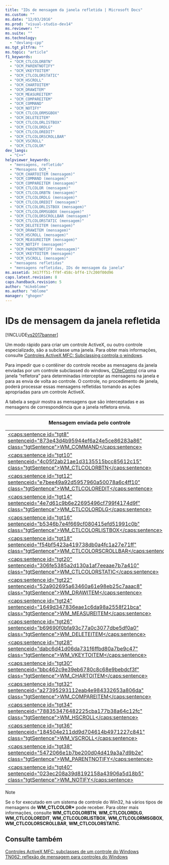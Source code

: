 ```yaml
---
title: "IDs de mensagem da janela refletida | Microsoft Docs"
ms.custom: ""
ms.date: "12/03/2016"
ms.prod: "visual-studio-dev14"
ms.reviewer: ""
ms.suite: ""
ms.technology: 
  - "devlang-cpp"
ms.tgt_pltfrm: ""
ms.topic: "article"
f1_keywords: 
  - "OCM_CTLCOLORBTN"
  - "OCM_PARENTNOTIFY"
  - "OCM_VKEYTOITEM"
  - "OCM_CTLCOLORSTATIC"
  - "OCM_HSCROLL"
  - "OCM_CHARTOITEM"
  - "OCM_DRAWITEM"
  - "OCM_MEASUREITEM"
  - "OCM_COMPAREITEM"
  - "OCM_COMMAND"
  - "OCM_NOTIFY"
  - "OCM_CTLCOLORMSGBOX"
  - "OCM_DELETEITEM"
  - "OCM_CTLCOLORLISTBOX"
  - "OCM_CTLCOLORDLG"
  - "OCM_CTLCOLOREDIT"
  - "OCM_CTLCOLORSCROLLBAR"
  - "OCM_VSCROLL"
  - "OCM_CTLCOLOR"
dev_langs: 
  - "C++"
helpviewer_keywords: 
  - "mensagens, refletido"
  - "Mensagens OCM_"
  - "OCM_CHARTOITEM (mensagem)"
  - "OCM_COMMAND (mensagem)"
  - "OCM_COMPAREITEM (mensagem)"
  - "OCM_CTLCOLOR (mensagem)"
  - "OCM_CTLCOLORBTN (mensagem)"
  - "OCM_CTLCOLORDLG (mensagem)"
  - "OCM_CTLCOLOREDIT (mensagem)"
  - "OCM_CTLCOLORLISTBOX (mensagem)"
  - "OCM_CTLCOLORMSGBOX (mensagem)"
  - "OCM_CTLCOLORSCROLLBAR (mensagem)"
  - "OCM_CTLCOLORSTATIC (mensagem)"
  - "OCM_DELETEITEM (mensagem)"
  - "OCM_DRAWITEM (mensagem)"
  - "OCM_HSCROLL (mensagem)"
  - "OCM_MEASUREITEM (mensagem)"
  - "OCM_NOTIFY (mensagem)"
  - "OCM_PARENTNOTIFY (mensagem)"
  - "OCM_VKEYTOITEM (mensagem)"
  - "OCM_VSCROLL (mensagem)"
  - "mensagens refletidas"
  - "mensagens refletidas, IDs de mensagem da janela"
ms.assetid: 3417ff51-ff9f-458c-bff4-17c200f00d96
caps.latest.revision: 8
caps.handback.revision: 5
author: "mikeblome"
ms.author: "mblome"
manager: "ghogen"
---
```

# IDs de mensagem da janela refletida
[!INCLUDE[vs2017banner](../assembler/inline/includes/vs2017banner.md)]

Um modo rápido para criar um controle ActiveX, ou outro controle especializado, são a subclasse uma janela.  Para obter mais informações, consulte [Controles ActiveX MFC: Subclassing controla o windows](../mfc/mfc-activex-controls-subclassing-a-windows-control.md).  
  
 Para impedir que o contêiner do controle recebe as mensagens da janela enviadas por um controle subclassed do windows, [COleControl](../mfc/reference/colecontrol-class.md) cria uma janela “refletora” para determinadas interceptar as mensagens na janela e para as envia de volta ao controle.  O controle, no procedimento de janela, poderá processar essas mensagens refletidas tomando as ações apropriadas para um controle ActiveX.  
  
 A tabela a seguir mostra as mensagens que são interceptadas e as mensagens de correspondência que a janela refletora envia.  
  
|Mensagem enviada pelo controle|Mensagem refletida ao controle|  
|------------------------------------|------------------------------------|  
|[\<caps:sentence id\="tgt8" sentenceid\="873e43d4b95944ef6a24e5ce86283a86" class\="tgtSentence"\>WM\_COMMAND\<\/caps:sentence\>](http://msdn.microsoft.com/library/windows/desktop/ms647591)|**OCM\_COMMAND**|  
|[\<caps:sentence id\="tgt10" sentenceid\="4c05f2ab21ae1d3135515bcc85612c15" class\="tgtSentence"\>WM\_CTLCOLORBTN\<\/caps:sentence\>](http://msdn.microsoft.com/library/windows/desktop/bb761849)|**OCM\_CTLCOLORBTN**|  
|[\<caps:sentence id\="tgt12" sentenceid\="e7bee49a92d5957960a50078a6c4ff10" class\="tgtSentence"\>WM\_CTLCOLOREDIT\<\/caps:sentence\>](http://msdn.microsoft.com/library/windows/desktop/bb761691)|**OCM\_CTLCOLOREDIT**|  
|[\<caps:sentence id\="tgt14" sentenceid\="4e7d61c9b6e22695496cf799f4174d9f" class\="tgtSentence"\>WM\_CTLCOLORDLG\<\/caps:sentence\>](http://msdn.microsoft.com/library/windows/desktop/ms645417)|**OCM\_CTLCOLORDLG**|  
|[\<caps:sentence id\="tgt16" sentenceid\="b5346b7e4f669cf080415efd51991c0b" class\="tgtSentence"\>WM\_CTLCOLORLISTBOX\<\/caps:sentence\>](http://msdn.microsoft.com/library/windows/desktop/bb761360)|**OCM\_CTLCOLORLISTBOX**|  
|[\<caps:sentence id\="tgt18" sentenceid\="f54bf5423a419738db0a4fc1a27e71ff" class\="tgtSentence"\>WM\_CTLCOLORSCROLLBAR\<\/caps:sentence\>](http://msdn.microsoft.com/library/windows/desktop/bb787573)|**OCM\_CTLCOLORSCROLLBAR**|  
|[\<caps:sentence id\="tgt20" sentenceid\="306fe5385a2d130a1af7eeaae7b7a410" class\="tgtSentence"\>WM\_CTLCOLORSTATIC\<\/caps:sentence\>](http://msdn.microsoft.com/library/windows/desktop/bb787524)|**OCM\_CTLCOLORSTATIC**|  
|[\<caps:sentence id\="tgt22" sentenceid\="52a902695a63460a61e98eb25c7aaac8" class\="tgtSentence"\>WM\_DRAWITEM\<\/caps:sentence\>](http://msdn.microsoft.com/library/windows/desktop/bb775923)|**OCM\_DRAWITEM**|  
|[\<caps:sentence id\="tgt24" sentenceid\="1649d347836eae1c6da98a2558f21bca" class\="tgtSentence"\>WM\_MEASUREITEM\<\/caps:sentence\>](http://msdn.microsoft.com/library/windows/desktop/bb775925)|**OCM\_MEASUREITEM**|  
|[\<caps:sentence id\="tgt26" sentenceid\="b69690f0bfa93c77a0c3077dbe5df0a0" class\="tgtSentence"\>WM\_DELETEITEM\<\/caps:sentence\>](http://msdn.microsoft.com/library/windows/desktop/bb761362)|**OCM\_DELETEITEM**|  
|[\<caps:sentence id\="tgt28" sentenceid\="dabc6d41d06da731f6ffbd80a7be9c47" class\="tgtSentence"\>WM\_VKEYTOITEM\<\/caps:sentence\>](http://msdn.microsoft.com/library/windows/desktop/bb761364)|**OCM\_VKEYTOITEM**|  
|[\<caps:sentence id\="tgt30" sentenceid\="bbc462c9e39eb6780c8c68e9bebdcf3f" class\="tgtSentence"\>WM\_CHARTOITEM\<\/caps:sentence\>](http://msdn.microsoft.com/library/windows/desktop/bb761358)|**OCM\_CHARTOITEM**|  
|[\<caps:sentence id\="tgt32" sentenceid\="a27395293112eab4e984332653a806da" class\="tgtSentence"\>WM\_COMPAREITEM\<\/caps:sentence\>](http://msdn.microsoft.com/library/windows/desktop/bb775921)|**OCM\_COMPAREITEM**|  
|[\<caps:sentence id\="tgt34" sentenceid\="788353476482225cba177b38a64c12fc" class\="tgtSentence"\>WM\_HSCROLL\<\/caps:sentence\>](http://msdn.microsoft.com/library/windows/desktop/bb787575)|**OCM\_HSCROLL**|  
|[\<caps:sentence id\="tgt36" sentenceid\="184504e211dd9d704614b4971227c841" class\="tgtSentence"\>WM\_VSCROLL\<\/caps:sentence\>](http://msdn.microsoft.com/library/windows/desktop/bb787577)|**OCM\_VSCROLL**|  
|[\<caps:sentence id\="tgt38" sentenceid\="5472066e1b7be200d04d419a3a7d9b2e" class\="tgtSentence"\>WM\_PARENTNOTIFY\<\/caps:sentence\>](https://msdn.microsoft.com/en-us/library/ms632638.aspx)|**OCM\_PARENTNOTIFY**|  
|[\<caps:sentence id\="tgt40" sentenceid\="023ec208a39d8192158a43906a5d18b5" class\="tgtSentence"\>WM\_NOTIFY\<\/caps:sentence\>](http://msdn.microsoft.com/library/windows/desktop/bb775583)|**OCM\_NOTIFY**|  
  
> [!NOTE]
>  Se o for executado em um sistema de controle do Win32, há vários tipos de mensagens de **WM\_CTLCOLOR\*** pode receber.  Para obter mais informações, consulte **WM\_CTLCOLORBTN**, **WM\_CTLCOLORDLG**, **WM\_CTLCOLOREDIT**, **WM\_CTLCOLORLISTBOX**, **WM\_CTLCOLORMSGBOX**, **WM\_CTLCOLORSCROLLBAR**, **WM\_CTLCOLORSTATIC**.  
  
## Consulte também  
 [Controles ActiveX MFC: subclasses de um controle do Windows](../mfc/mfc-activex-controls-subclassing-a-windows-control.md)   
 [TN062: reflexão de mensagem para controles do Windows](../mfc/tn062-message-reflection-for-windows-controls.md)